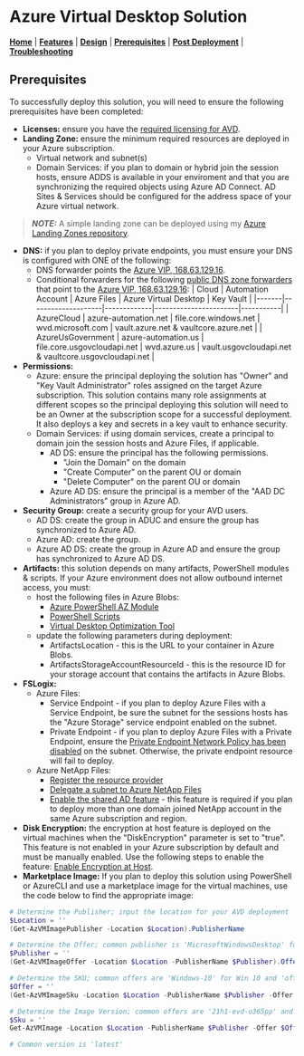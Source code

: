 # Azure Virtual Desktop Solution

[**Home**](../readme.md) | [**Features**](./features.md) | [**Design**](./design.md) | [**Prerequisites**](./prerequisites.md) | [**Post Deployment**](./post.md) | [**Troubleshooting**](./troubleshooting.md)

## Prerequisites

To successfully deploy this solution, you will need to ensure the following prerequisites have been completed:

- **Licenses:** ensure you have the [required licensing for AVD](https://learn.microsoft.com/en-us/azure/virtual-desktop/overview#requirements).
- **Landing Zone:** ensure the minimum required resources are deployed in your Azure subscription.
  - Virtual network and subnet(s)
  - Domain Services: if you plan to domain or hybrid join the session hosts, ensure ADDS is available in your enviroment and that you are synchronizing the required objects using Azure AD Connect. AD Sites & Services should be configured for the address space of your Azure virtual network.

> **_NOTE:_** A simple landing zone can be deployed using my [Azure Landing Zones repository](https://github.com/jamasten/AzureLandingZones).

- **DNS:** if you plan to deploy private endpoints, you must ensure your DNS is configured with ONE of the following:
  - DNS forwarder points the [Azure VIP, 168.63.129.16](https://learn.microsoft.com/azure/virtual-network/what-is-ip-address-168-63-129-16).
  - Conditional forwarders for the following [public DNS zone forwarders](https://learn.microsoft.com/azure/private-link/private-endpoint-dns) that point to the [Azure VIP, 168.63.129.16](https://learn.microsoft.com/azure/virtual-network/what-is-ip-address-168-63-129-16):
    | Cloud | Automation Account | Azure Files | Azure Virtual Desktop | Key Vault |
    |-------|--------------------|-------------|-----------------------|-----------|
    | AzureCloud | azure-automation.net | file.core.windows.net | wvd.microsoft.com | vault.azure.net & vaultcore.azure.net |
    | AzureUsGovernment | azure-automation.us | file.core.usgovcloudapi.net | wvd.azure.us | vault.usgovcloudapi.net & vaultcore.usgovcloudapi.net |
- **Permissions:**
  - Azure: ensure the principal deploying the solution has "Owner" and "Key Vault Administrator" roles assigned on the target Azure subscription. This solution contains many role assignments at different scopes so the principal deploying this solution will need to be an Owner at the subscription scope for a successful deployment. It also deploys a key and secrets in a key vault to enhance security.
  - Domain Services: if using domain services, create a principal to domain join the session hosts and Azure Files, if applicable.
    - AD DS: ensure the principal has the following permissions.
      - "Join the Domain" on the domain
      - "Create Computer" on the parent OU or domain
      - "Delete Computer" on the parent OU or domain
    - Azure AD DS: ensure the principal is a member of the "AAD DC Administrators" group in Azure AD.
- **Security Group:** create a security group for your AVD users.
  - AD DS: create the group in ADUC and ensure the group has synchronized to Azure AD.
  - Azure AD: create the group.
  - Azure AD DS: create the group in Azure AD and ensure the group has synchronized to Azure AD DS.
- **Artifacts:** this solution depends on many artifacts, PowerShell modules & scripts. If your Azure environment does not allow outbound internet access, you must:
  - host the following files in Azure Blobs:
    - [Azure PowerShell AZ Module](https://github.com/Azure/azure-powershell/releases/download/v10.2.0-August2023/Az-Cmdlets-10.2.0.37547-x64.msi)
    - [PowerShell Scripts](https://github.com/jamasten/AzureVirtualDesktop/tree/main/artifacts)
    - [Virtual Desktop Optimization Tool](https://github.com/The-Virtual-Desktop-Team/Virtual-Desktop-Optimization-Tool/archive/refs/heads/main.zip)
  - update the following parameters during deployment:
    - ArtifactsLocation - this is the URL to your container in Azure Blobs.
    - ArtifactsStorageAccountResourceId - this is the resource ID for your storage account that contains the artifacts in Azure Blobs.
- **FSLogix:**
  - Azure Files:
    - Service Endpoint - if you plan to deploy Azure Files with a Service Endpoint, be sure the subnet for the sessions hosts has the "Azure Storage" service endpoint enabled on the subnet.
    - Private Endpoint - if you plan to deploy Azure Files with a Private Endpoint, ensure the [Private Endpoint Network Policy has been disabled](https://learn.microsoft.com/azure/private-link/disable-private-endpoint-network-policy) on the subnet. Otherwise, the private endpoint resource will fail to deploy.
  - Azure NetApp Files:
    - [Register the resource provider](https://learn.microsoft.com/azure/azure-netapp-files/azure-netapp-files-register)
    - [Delegate a subnet to Azure NetApp Files](https://learn.microsoft.com/azure/azure-netapp-files/azure-netapp-files-delegate-subnet)
    - [Enable the shared AD feature](https://learn.microsoft.com/azure/azure-netapp-files/create-active-directory-connections#shared_ad) - this feature is required if you plan to deploy more than one domain joined NetApp account in the same Azure subscription and region.
- **Disk Encryption:** the encryption at host feature is deployed on the virtual machines when the "DiskEncryption" parameter is set to "true". This feature is not enabled in your Azure subscription by default and must be manually enabled. Use the following steps to enable the feature: [Enable Encryption at Host](https://learn.microsoft.com/azure/virtual-machines/disks-enable-host-based-encryption-portal).
- **Marketplace Image:** If you plan to deploy this solution using PowerShell or AzureCLI and use a marketplace image for the virtual machines, use the code below to find the appropriate image:

```powershell
# Determine the Publisher; input the location for your AVD deployment
$Location = ''
(Get-AzVMImagePublisher -Location $Location).PublisherName

# Determine the Offer; common publisher is 'MicrosoftWindowsDesktop' for Win 10/11
$Publisher = ''
(Get-AzVMImageOffer -Location $Location -PublisherName $Publisher).Offer

# Determine the SKU; common offers are 'Windows-10' for Win 10 and 'office-365' for the Win10/11 multi-session with M365 apps
$Offer = ''
(Get-AzVMImageSku -Location $Location -PublisherName $Publisher -Offer $Offer).Skus

# Determine the Image Version; common offers are '21h1-evd-o365pp' and 'win11-21h2-avd-m365'
$Sku = ''
Get-AzVMImage -Location $Location -PublisherName $Publisher -Offer $Offer -Skus $Sku | Select-Object * | Format-List

# Common version is 'latest'
```
